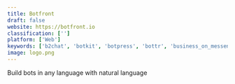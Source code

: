 ```yaml
---
title: Botfront
draft: false 
website: https://botfront.io
classification: ['']
platform: ['Web']
keywords: ['b2chat', 'botkit', 'botpress', 'bottr', 'business_on_messenger', 'chatbot', 'chatbots', 'dialogflow', 'floatbot', 'gomix', 'hubot', 'knowledge_bot', 'messenger_platform', 'meya.ai', 'ochatbot', 'reply.id', 'smatbot', 'talklift', 'telegram_bot_platform', 'wit.ai_bot_engine_(beta)']
image: logo.png
---
```

Build bots in any language with natural language